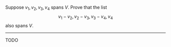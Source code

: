 Suppose $v_{1}, v_{2}, v_{3}, v_{4}$ spans $V$. Prove that the list
$$
v_{1}-v_{2}, v_{2}-v_{3}, v_{3}-v_{4}, v_{4}
$$
also spans $V$.

---

TODO